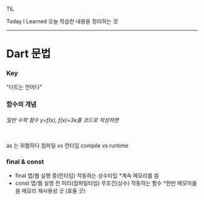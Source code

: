 TIL

Today I Learned
오늘 학습한 내용을 정리하는 것
***

Dart 문법
========

### Key
"다트는 언어다"
### 함수의 개념
###### 일반 수학 함수 y=f(x), f(x)=3x를 코드로 작성하면  
```dart
```

as 는 위험하다
컴파일 vs 런타임
compile vs runtime

### final & const
- final 앱/웹 실행 중(런타임) 작동하는 상수타입 *계속 메모리를 씀  
- const 앱/웹 실행 전 미리(컴파일타임) 무조건(상수) 작동하는 함수 *한번 메모미를 씀 메모리 재사용성 굿 (효율 굿)

